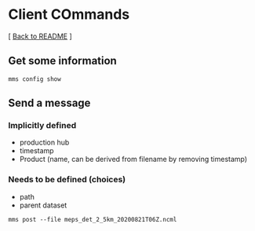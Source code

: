# Client COmmands

[ [Back to README](README.md) ]

## Get some information

`mms config show`

## Send a message

### Implicitly defined
* production hub
* timestamp
* Product (name, can be derived from filename by removing timestamp)

### Needs to be defined (choices)
* path
* parent dataset

`mms post --file meps_det_2_5km_20200821T06Z.ncml`